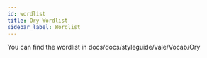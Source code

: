```yaml
---
id: wordlist
title: Ory Wordlist
sidebar_label: Wordlist
---
```



You can find the wordlist in docs/docs/styleguide/vale/Vocab/Ory